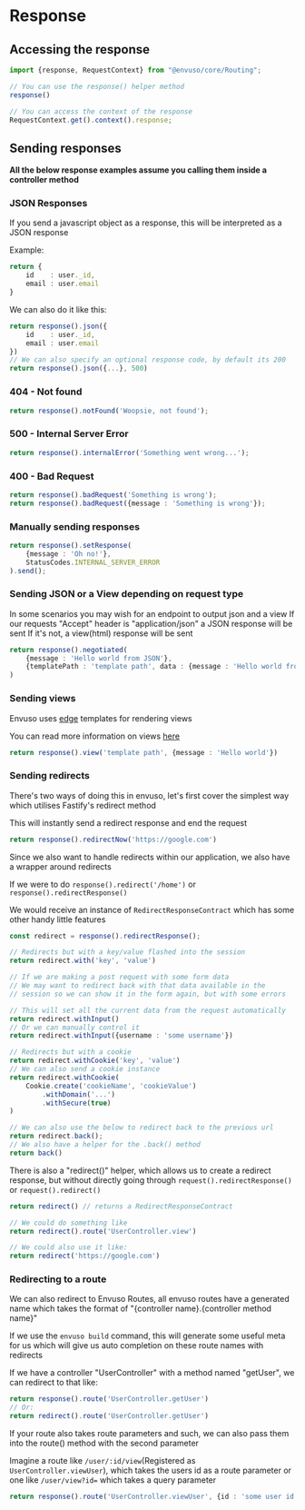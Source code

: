 # Response

## Accessing the response

```typescript
import {response, RequestContext} from "@envuso/core/Routing";

// You can use the response() helper method
response()

// You can access the context of the response
RequestContext.get().context().response;
```

## Sending responses

**All the below response examples assume you calling them inside a controller method**

### JSON Responses

If you send a javascript object as a response, this will be interpreted as a JSON response

Example:

```typescript
return {
    id    : user._id,
    email : user.email
}
```

We can also do it like this:
```typescript
return response().json({
    id    : user._id,
    email : user.email
})
// We can also specify an optional response code, by default its 200
return response().json({...}, 500)
```

### 404 - Not found

```typescript
return response().notFound('Woopsie, not found');
```

### 500 - Internal Server Error

```typescript
return response().internalError('Something went wrong...');
```

### 400 - Bad Request

```typescript
return response().badRequest('Something is wrong');
return response().badRequest({message : 'Something is wrong'});
```

### Manually sending responses

```typescript
return response().setResponse(
    {message : 'Oh no!'},
    StatusCodes.INTERNAL_SERVER_ERROR
).send();
```

### Sending JSON or a View depending on request type

In some scenarios you may wish for an endpoint to output json and a view
If our requests "Accept" header is "application/json" a JSON response will be sent
If it's not, a view(html) response will be sent

```typescript
return response().negotiated(
	{message : 'Hello world from JSON'},
    {templatePath : 'template path', data : {message : 'Hello world from html'}}
)
```

### Sending views

Envuso uses [edge](https://github.com/edge-js/edge) templates for rendering views

You can read more information on views [here](/2.0/http/views)

```typescript
return response().view('template path', {message : 'Hello world'})
```

### Sending redirects

There's two ways of doing this in envuso, let's first cover the simplest way which utilises Fastify's redirect method

This will instantly send a redirect response and end the request
```typescript
return response().redirectNow('https://google.com')
```

Since we also want to handle redirects within our application, we also have a wrapper around redirects

If we were to do ```response().redirect('/home')``` or ```response().redirectResponse()```

We would receive an instance of `RedirectResponseContract` which has some other handy little features

```typescript
const redirect = response().redirectResponse();

// Redirects but with a key/value flashed into the session
return redirect.with('key', 'value')

// If we are making a post request with some form data
// We may want to redirect back with that data available in the 
// session so we can show it in the form again, but with some errors

// This will set all the current data from the request automatically
return redirect.withInput()
// Or we can manually control it
return redirect.withInput({username : 'some username'})

// Redirects but with a cookie 
return redirect.withCookie('key', 'value')
// We can also send a cookie instance
return redirect.withCookie(
    Cookie.create('cookieName', 'cookieValue')
        .withDomain('...')
        .withSecure(true)
)

// We can also use the below to redirect back to the previous url
return redirect.back();
// We also have a helper for the .back() method
return back()

```

There is also a "redirect()" helper, which allows us to create a redirect response, but without directly going through `request().redirectResponse()` or `request().redirect()` 
```typescript
return redirect() // returns a RedirectResponseContract

// We could do something like
return redirect().route('UserController.view')

// We could also use it like:
return redirect('https://google.com')
```

### Redirecting to a route
We can also redirect to Envuso Routes, all envuso routes have a generated name which takes the format of "{controller name}.{controller method name}"

If we use the ```envuso build``` command, this will generate some useful meta for us which will give us auto completion on these route names with redirects

If we have a controller "UserController" with a method named "getUser", we can redirect to that like:

```typescript
return response().route('UserController.getUser')
// Or:
return redirect().route('UserController.getUser')
```

If your route also takes route parameters and such, we can also pass them into the route() method with the second parameter

Imagine a route like ```/user/:id/view```(Registered as ```UserController.viewUser```), which takes the users id as a route parameter
or one like ```/user/view?id=``` which takes a query parameter

```typescript
return response().route('UserController.viewUser', {id : 'some user id'});
```
